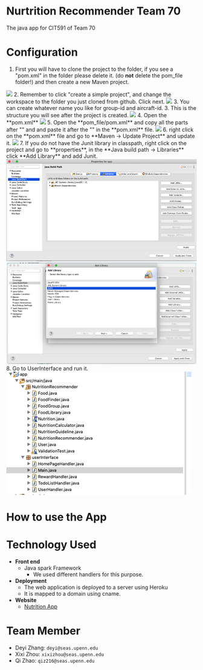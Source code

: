 # Nurtrition Recommender Team 70
The java app for CIT591 of Team 70

# Configuration
1. First you will have to clone the project to the folder, if you see a "pom.xml" in the folder please delete it. (do **not** delete the pom_file folder!) and then create a new Maven project.
<img src='https://github.com/qiz216/sparkjavaproject/tree/master/images/1.maven.png'>
2. Remember to click "create a simple project", and change the workspace to the folder you just cloned from github. Click next.
<img src='https://github.com/qiz216/sparkjavaproject/tree/master/images/2.configure_maven.png'>
3. You can create whatever name you like for group-id and aircraft-id.
3. This is the structure you will see after the project is created.
<img src='https://github.com/qiz216/sparkjavaproject/tree/master/images/3.pomfile.png'>
4. Open the **pom.xml** 
<img src='https://github.com/qiz216/sparkjavaproject/tree/master/images/4.replacepom.png'>
5. Open the **pom_file/pom.xml** and copy all the parts after "<dependencies>" and and paste it after the "</version>" in the **pom.xml** file.
<img src='https://github.com/qiz216/sparkjavaproject/tree/master/images/5.copy.png'>
6. right click on the **pom.xml** file and go to **Maven -> Update Project** and update it.
<img src='https://github.com/qiz216/sparkjavaproject/tree/master/images/6.updatemaven.png'>
7. If you do not have the Junit library in classpath, right click on the project and go to **properties**, in the **Java build path -> Libraries** click **Add Library** and add Junit.
<img src='https://github.com/qiz216/sparkjavaproject/blob/master/images/7.enablejunit.png'>
<img src='https://github.com/qiz216/sparkjavaproject/blob/master/images/8.junit.png'>
8. Go to UserInterface and run it.
<img src='https://github.com/qiz216/sparkjavaproject/blob/master/images/9.runMain.png'>

# How to use the App

# Technology Used
- **Front end**
  - Java spark Framework
  	- We used different handlers for this purpose.
- **Deployment**
  - The web application is deployed to a server using Heroku
  - It is mapped to a domain using cname.
- **Website**
  - <a href="http://www.qizhaolouis.com">Nutrition App</a>

# Team Member
- Deyi Zhang: `deyi@seas.upenn.edu`
- Xixi Zhou: `xixizhou@seas.upenn.edu`
- Qi Zhao: `qiz216@seas.upenn.edu`
